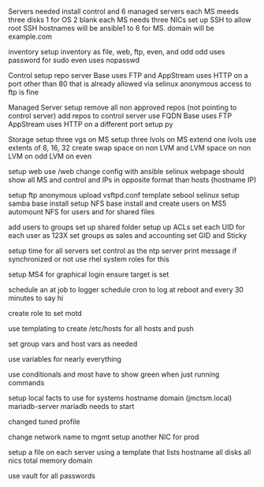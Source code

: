 Servers needed
     install control and 6 managed servers
     	each MS meeds three disks
	     1 for OS 2 blank
	each MS needs three NICs
     set up SSH to allow root SSH
     hostnames will be ansible1 to 6 for MS.  domain will be example.com

inventory
     setup inventory as file, web, ftp, even, and odd
     odd uses password for sudo
     even uses nopasswd

Control
     setup repo server
          Base uses FTP and AppStream uses HTTP on a port other than 80 that is already allowed via selinux
	  anonymous access to ftp is fine

Managed Server setup
     remove all non approved repos (not pointing to control server)
     add repos to control server
     	use FQDN
	Base uses FTP
	AppStream uses HTTP on a different port
     setup py


Storage
  setup three vgs on MS
  setup three lvols on MS
  extend one lvols
  use extents of 8, 16, 32
  create swap space on non LVM and LVM space on 
	non LVM on odd
	LVM on even

setup web
	use /web
	change config with ansible
	selinux
	webpage should show all MS and control and IPs in opposite format than hosts (hostname IP)

setup ftp
	anonymous upload
	vsftpd.conf template
	sebool
	selinux
setup samba
	base install
setup NFS
	base install and
create users on MS5
	automount NFS for users and for shared files
	
add users to groups
set up shared folder
setup up ACLs
set each UID for each user as 123X
set groups as sales and accounting
set GID and Sticky

setup time for all servers
  set control as the ntp server
  print message if synchronized or not
  use rhel system roles for this

setup MS4 for graphical login
	ensure target is set
	
schedule an at job to logger
schedule cron to log at reboot and every 30 minutes to say hi

create role to set motd

use templating to create /etc/hosts for all hosts and push

set group vars and host vars as needed

use variables for nearly everything

use conditionals and most have to show green when just running commands

setup local facts to use for systems
	hostname
	domain (jmctsm.local)
	mariadb-server
	mariadb needs to start
	
changed tuned profile

change network name to mgmt
setup another NIC for prod
  
setup a file on each server using a template that lists 
	hostname
	all disks
	all nics
	total memory
	domain
	

use vault for all passwords
